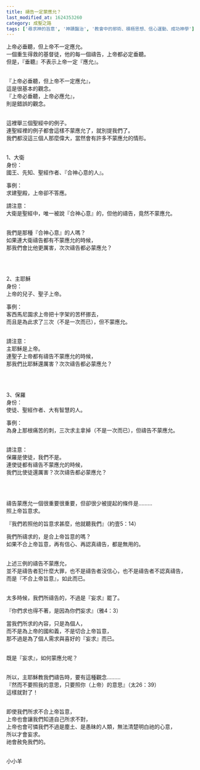 ```yaml
---
title: 禱告一定蒙應允？
last_modified_at: 1624353260
category: 成聖之路
tags: ['尋求神的旨意', '神蹟醫治', '教會中的邪術、積極思想、信心運動、成功神學']
---
```


<p>上帝必垂聽，但上帝不一定應允。<br/>
一個重生得救的基督徒，他的每一個禱告，上帝都必定垂聽。<br/>
但是，『垂聽』不表示上帝一定『應允』。</p>
<p><br/>
『上帝必垂聽，但上帝不一定應允』，<br/>
這是很基本的觀念。<br/>
『上帝必垂聽，上帝必應允』，<br/>
則是錯誤的觀念。</p>
<p><br/>
這裡舉三個聖經中的例子。<br/>
連聖經裡的例子都會這樣不蒙應允了，就別提我們了。<br/>
我們都沒這三個人那麼偉大，當然會有許多不蒙應允的情形。</p>
<p><br/>
1、大衛<br/>
身份：<br/>
國王、先知、聖經作者、『合神心意的人』。</p>
<p>事例：<br/>
求建聖殿，上帝卻不答應。</p>
<p>請注意：<br/>
大衛是聖經中，唯一被說『合神心意』的，但他的禱告，竟然不蒙應允。</p>
<p><br/>
我們是那種『合神心意』的人嗎？<br/>
如果連大衛禱告都有不蒙應允的時候，<br/>
那我們會比他更厲害，次次禱告都必蒙應允？</p>
<p> </p>
<p><br/>
2、主耶穌<br/>
身份：<br/>
上帝的兒子、聖子上帝。</p>
<p>事例：<br/>
客西馬尼園求上帝把十字架的苦杯挪去，<br/>
而且是為此求了三次（不是一次而已），但不蒙應允。</p>
<p><br/>
請注意：<br/>
主耶穌是上帝。<br/>
連聖子上帝都有禱告不蒙應允的時候，<br/>
那我們比耶穌還厲害？次次禱告都必蒙應允？</p>
<p> </p>
<p><br/>
3、保羅<br/>
身份：<br/>
使徒、聖經作者、大有智慧的人。</p>
<p>事例：<br/>
為身上那根痛苦的刺，三次求主拿掉（不是一次而已），但禱告不蒙應允。</p>
<p><br/>
請注意：<br/>
保羅是使徒，我們不是。<br/>
連使徒都有禱告不蒙應允的時候，<br/>
我們比使徒還厲害？次次禱告都必蒙應允？</p>
<p> </p>
<p><br/>
禱告蒙應允一個很重要很重要，但卻很少被提起的條件是………<br/>
照上帝旨意求。</p>
<p>『我們若照他的旨意求甚麼，他就聽我們』（約壹5：14）</p>
<p>我們所禱求的，是合上帝旨意的嗎？<br/>
如果不合上帝旨意，再有信心、再認真禱告，都是無用的。</p>
<p><br/>
上述三例的禱告不蒙應允，<br/>
並不是禱告者犯什麼大罪，也不是禱告者沒信心，也不是禱告者不認真禱告，<br/>
而是『不合上帝旨意』，如此而已。</p>
<p><br/>
太多時候，我們所禱告的，不過是『妄求』罷了。</p>
<p>『你們求也得不著，是因為你們妄求』（雅4：3）</p>
<p>當我們所求的內容，只是為個人，<br/>
而不是為上帝的國和義，不是切合上帝旨意，<br/>
那不過是為了個人需求與喜好的『妄求』而已。</p>
<p><br/>
既是『妄求』，如何蒙應允呢？</p>
<p><br/>
所以，主耶穌教我們禱告時，要有這種觀念………<br/>
『然而不要照我的意思，只要照你（上帝）的意思』（太26：39）<br/>
這樣就對了！</p>
<p><br/>
即使我們所求不合上帝旨意，<br/>
上帝也會讓我們知道自己所求不對，<br/>
上帝也會可憐我們不過是塵土、是愚昧的人類，無法清楚明白祂的心意，<br/>
所以才會妄求。<br/>
祂會赦免我們的。</p>
<p><br/>
小小羊<br/>
 </p>
<p> </p>
